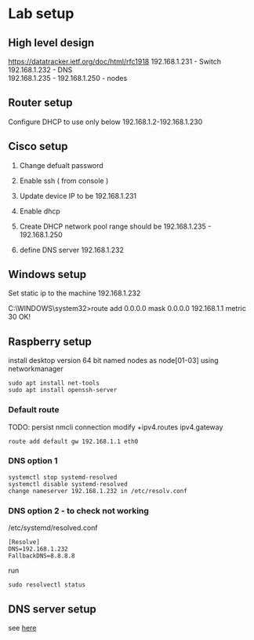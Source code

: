 # Lab setup

## High level design 
https://datatracker.ietf.org/doc/html/rfc1918
192.168.1.231 - Switch 
192.168.1.232 - DNS  
192.168.1.235 - 192.168.1.250 - nodes   

## Router setup
Configure DHCP to use only below 
192.168.1.2-192.168.1.230


## Cisco setup
1. Change defualt password

2. Enable ssh  ( from console ) 
3. Update device IP to be 192.168.1.231
4. Enable dhcp  
5. Create DHCP network pool 
range should be 192.168.1.235 - 192.168.1.250

6. define DNS server 192.168.1.232
 


## Windows setup
Set static ip to the machine
192.168.1.232


C:\WINDOWS\system32>route add 0.0.0.0 mask 0.0.0.0 192.168.1.1 metric 30
 OK!



## Raspberry setup

install desktop version 64 bit
named nodes as node[01-03]
using networkmanager 

```
sudo apt install net-tools 
sudo apt install openssh-server
```

### Default route 
TODO: persist
nmcli connection modify <name> +ipv4.routes <destination> ipv4.gateway <gateway>

```
route add default gw 192.168.1.1 eth0
```

### DNS option 1
```
systemctl stop systemd-resolved  
systemctl disable systemd-resolved 
change nameserver 192.168.1.232 in /etc/resolv.conf
```


### DNS option 2 - to check not working 
/etc/systemd/resolved.conf
```
[Resolve]
DNS=192.168.1.232
FallbackDNS=8.8.8.8
```

run 
```
sudo resolvectl status
```

## DNS server setup

see [here](dns/README.md)
